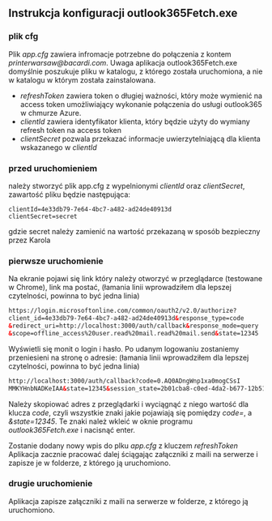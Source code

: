## Instrukcja konfiguracji outlook365Fetch.exe
### plik cfg
Plik _app.cfg_ zawiera infromacje potrzebne do połączenia z kontem _printerwarsaw@bacardi.com_. Uwaga aplikacja outlook365Fetch.exe domyślnie poszukuje pliku w katalogu,
z którego została uruchomiona, a nie w katalogu w którym została zainstalowana.
* _refreshToken_ zawiera token o długiej ważności, który może wymienić na access token umożliwiający wykonanie połączenia do usługi outlook365 w chmurze Azure.
* _clientId_ zawiera identyfikator klienta, który będzie użyty do wymiany refresh token na access token
* _clientSecret_ pozwala przekazać informacje uwierzytelniającą dla klienta wskazanego w _clientId_


### przed uruchomieniem
należy stworzyć plik app.cfg z wypelnionymi _clientId_ oraz _clientSecret_, zawartość pliku będzie następująca:
```
clientId=4e33db79-7e64-4bc7-a482-ad24de40913d
clientSecret=secret
```
gdzie secret należy zamienić na wartość przekazaną w sposób bezpieczny przez Karola


### pierwsze uruchomienie
Na ekranie pojawi się link który należy otworzyć w przeglądarce (testowane w Chrome), link ma postać,
(łamania linii wprowadziłem dla lepszej czytelności, powinna to być jedna linia)
```html
https://login.microsoftonline.com/common/oauth2/v2.0/authorize?
client_id=4e33db79-7e64-4bc7-a482-ad24de40913d&response_type=code
&redirect_uri=http://localhost:3000/auth/callback&response_mode=query
&scope=offline_access%20user.read%20mail.read%20mail.send&state=12345
```

Wyświetli się monit o login i hasło. Po udanym logowaniu zostaniemy przeniesieni na stronę o adresie:
(łamania linii wprowadziłem dla lepszej czytelności, powinna to być jedna linia)
```html
http://localhost:3000/auth/callback?code=0.AQ0ADngWnp1xa0mogCSsI
MMKYHnbNADKeIAA&state=12345&session_state=2b01cba8-c0ed-4da2-b677-12b5108dcb84#

```

Należy skopiować adres z przeglądarki i wyciągnąć z niego wartość dla klucza _code_, czyli wszystkie znaki jakie pojawiają się
pomiędzy _code=_, a _&state=12345_. Te znaki należ wkleić w oknie programu _outlook365Fetch.exe_ i nacisnąć enter.

Zostanie dodany nowy wpis do plku _app.cfg_ z kluczem _refreshToken_
Aplikacja zacznie pracować dalej ściągając załączniki z maili na serwerze i zapisze je w folderze, z którego ją uruchomiono.


### drugie uruchomienie
Aplikacja zapisze załączniki z maili na serwerze w folderze, z którego ją uruchomiono.




